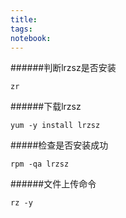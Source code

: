 ```yaml
---
title: 
tags: 
notebook: 
---
```


######判断lrzsz是否安装
```
zr
```
######下载lrzsz
```
yum -y install lrzsz
```
#####检查是否安装成功
```
rpm -qa lrzsz
```
######文件上传命令
```
rz -y
```

